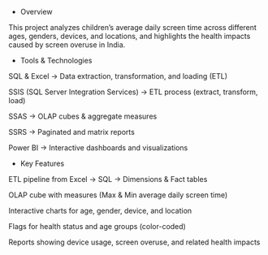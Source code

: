 - Overview

This project analyzes children’s average daily screen time across different ages, genders, devices, and locations, and highlights the health impacts caused by screen overuse in India.

-  Tools & Technologies

SQL & Excel → Data extraction, transformation, and loading (ETL)

SSIS (SQL Server Integration Services) → ETL process (extract, transform, load)

SSAS → OLAP cubes & aggregate measures

SSRS → Paginated and matrix reports

Power BI → Interactive dashboards and visualizations

-  Key Features

ETL pipeline from Excel → SQL → Dimensions & Fact tables

OLAP cube with measures (Max & Min average daily screen time)

Interactive charts for age, gender, device, and location

Flags for health status and age groups (color-coded)

Reports showing device usage, screen overuse, and related health impacts
